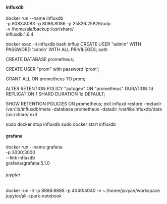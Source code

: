 #### influxdb

docker run --name influxdb \
  -p 8083:8083 -p 8086:8086 -p 25826:25826/udp \
  -v /home/ala/backup:/usr/share/ \
  influxdb:1.6.4

docker exec -it influxdb bash
influx 
CREATE USER "admin" WITH PASSWORD 'admin' WITH ALL PRIVILEGES;
auth

CREATE DATABASE prometheus;

CREATE USER "prom" with password 'prom';

GRANT ALL ON prometheus TO prom;

ALTER RETENTION POLICY "autogen" ON "prometheus" DURATION 1d REPLICATION 1 SHARD DURATION 1d DEFAULT;

SHOW RETENTION POLICIES ON prometheus;
exit
influxd restore -metadir /var/lib/influxdb/meta -database prometheus -datadir /var/lib/influxdb/data /usr/share/
exit

sudo docker stop influxdb
sudo docker start influxdb

#### grafana
docker run --name grafana \
  -p 3000:3000 \
  --link influxdb \
  grafana/grafana:5.1.0
  
  ###### juypter

docker run -it -p 8888:8888 -p 4040:4040 -v ~:/home/jovyan/workspace jupyter/all-spark-notebook
